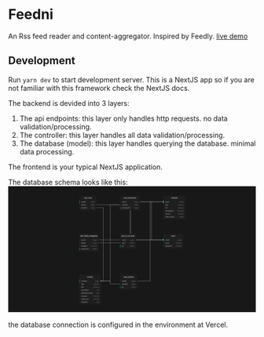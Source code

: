 # Feedni

An Rss feed reader and content-aggregator. Inspired by Feedly.
[live demo](http://feedni.hasan.one/)

## Development

Run `yarn dev` to start development server.
This is a NextJS app so if you are not familiar with this framework check the NextJS docs.

The backend is devided into 3 layers:

1. The api endpoints: this layer only handles http requests. no data validation/processing.
2. The controller: this layer handles all data validation/processing.
3. The database (model): this layer handles querying the database. minimal data processing.

The frontend is your typical NextJS application.

The database schema looks like this:
![image](public/supbase_schema.png)

the database connection is configured in the environment at Vercel.
